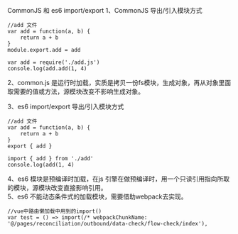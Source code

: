 CommonJS 和 es6 import/export
1、CommonJS 导出/引入模块方式
```
//add 文件
var add = function(a, b) {
    return a + b
}
module.export.add = add
```
```
var add = require('./add.js')
console.log(add.add(1, 4)
```
2、common.js  是运行时加载，实质是拷贝一份fs模块，生成对象，再从对象里面取需要的值或方法，源模块改变不影响生成对象。<br>

3、es6 import/export 导出/引入模块方式
```
//add 文件
var add = function(a, b) {
    return a + b
}
export { add }
```
```
import { add } from './add'
console.log(add(1, 4)
```
4、es6 模块是预编译时加载，在js 引擎在做预编译时，用一个只读引用指向所取的模块，源模块改变直接影响引用。<br>
5、es6 不能动态条件式的加载模块，需要借助webpack去实现。
```
//vue中路由懒加载中用到的import()
var test = () => import(/* webpackChunkName: '@/pages/reconciliation/outbound/data-check/flow-check/index'),
```

